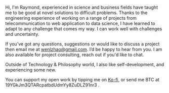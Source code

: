 Hi, I'm Raymond, experienced in science and business fields have taught me to be good at novel solutions to difficult problems. Thanks to the engineering experience of working on a range of projects from telecommunication to web application to data science, I have learned to adapt to any challenge that comes my way. I can work well with challenges and uncertainty.  

If you’ve got any questions, suggestions or would like to discuss a project then email me at wenlzhao@gmail.com. I’d be happy to hear from you. 
I am also available for project consulting, reach out if you'd like to chat.

Outside of Technology & Philosophy world, I also like self-development, and experiencing some new.  

You can support my open work by tipping me on [Ko-fi](https://ko-fi.com/muyun), or send me BTC at 19YGkJm3QTARcpatbdUdmYy8ZuDLZ91nr3  .
